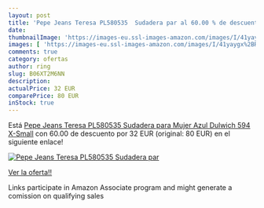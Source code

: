 ```yaml
---
layout: post
title: 'Pepe Jeans Teresa PL580535  Sudadera par al 60.00 % de descuento'
date: 
thumbnailImage: 'https://images-eu.ssl-images-amazon.com/images/I/41yaygx%2BR8L._SL200_.jpg'
images: [ 'https://images-eu.ssl-images-amazon.com/images/I/41yaygx%2BR8L._SL200_.jpg' ]
comments: true
category: ofertas
author: ring
slug: B06XT2M6NN
description:
actualPrice: 32 EUR
comparePrice: 80 EUR
inStock: true
---
```


Está [Pepe Jeans Teresa PL580535  Sudadera para Mujer  Azul  Dulwich 594  X-Small](https://www.amazon.es/dp/B06XT2M6NN/?tag=tolees-21) con 60.00 de descuento por 32 EUR (original: 80 EUR) en el siguiente enlace!

[![Pepe Jeans Teresa PL580535  Sudadera par](https://images-eu.ssl-images-amazon.com/images/I/41yaygx%2BR8L._SL200_.jpg)](https://www.amazon.es/dp/B06XT2M6NN/?tag=tolees-21)

[Ver la oferta!!](https://www.amazon.es/dp/B06XT2M6NN/?tag=tolees-21)

Links participate in Amazon Associate program and might generate a comission on qualifying sales


